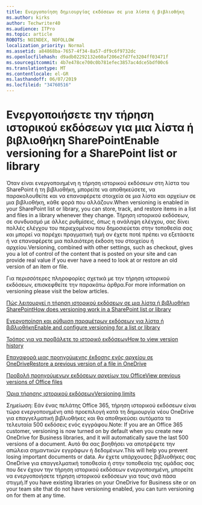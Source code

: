 ```yaml
---
title: Ενεργοποίηση δημιουργίας εκδόσεων σε μια λίστα ή βιβλιοθήκη
ms.author: kirks
author: Techwriter40
ms.audience: ITPro
ms.topic: article
ROBOTS: NOINDEX, NOFOLLOW
localization_priority: Normal
ms.assetid: a84868ba-7657-4f34-8a57-df9c6f9732dc
ms.openlocfilehash: d9adb02292132e60af206e2fd7fe3204ff03471f
ms.sourcegitcommit: 4b7e478ce700c0b781efec3857ac4dce5bdf00c6
ms.translationtype: MT
ms.contentlocale: el-GR
ms.lasthandoff: 06/07/2019
ms.locfileid: "34760516"
---
```

# <a name="enable-versioning-for-a-sharepoint-list-or-library"></a><span data-ttu-id="818cd-102">Ενεργοποιήσετε την τήρηση ιστορικού εκδόσεων για μια λίστα ή βιβλιοθήκη SharePoint</span><span class="sxs-lookup"><span data-stu-id="818cd-102">Enable versioning for a SharePoint list or library</span></span>


<span data-ttu-id="818cd-103">Όταν είναι ενεργοποιημένη η τήρηση ιστορικού εκδόσεων στη λίστα του SharePoint ή τη βιβλιοθήκη, μπορείτε να αποθηκεύσετε, να παρακολουθείτε και να επαναφέρετε στοιχεία σε μια λίστα και αρχείων σε μια βιβλιοθήκη, κάθε φορά που αλλάζουν.</span><span class="sxs-lookup"><span data-stu-id="818cd-103">When versioning is enabled in your SharePoint list or library, you can store, track, and restore items in a list and files in a library whenever they change.</span></span> <span data-ttu-id="818cd-104">Τήρηση ιστορικού εκδόσεων, σε συνδυασμό με άλλες ρυθμίσεις, όπως η ανάληψη ελέγχου, σας δίνει πολλές ελέγχου του περιεχομένου που δημοσιεύεται στην τοποθεσία σας και μπορεί να παρέχει πραγματική τιμή αν έχετε ποτέ πρέπει να εξετάσετε ή να επαναφέρετε μια παλαιότερη έκδοση του στοιχείου ή αρχείου.</span><span class="sxs-lookup"><span data-stu-id="818cd-104">Versioning, combined with other settings, such as checkout, gives you a lot of control of the content that is posted on your site and can provide real value if you ever have a need to look at or restore an old version of an item or file.</span></span>

<span data-ttu-id="818cd-105">Για περισσότερες πληροφορίες σχετικά με την τήρηση ιστορικού εκδόσεων, επισκεφθείτε την παρακάτω άρθρα.</span><span class="sxs-lookup"><span data-stu-id="818cd-105">For more information on versioning please visit the below articles.</span></span>

[<span data-ttu-id="818cd-106">Πώς λειτουργεί η τήρηση ιστορικού εκδόσεων σε μια λίστα ή βιβλιοθήκη SharePoint</span><span class="sxs-lookup"><span data-stu-id="818cd-106">How does versioning work in a SharePoint list or library</span></span>](https://support.office.com/article/how-does-versioning-work-in-a-sharepoint-list-or-library-0f6cd105-974f-44a4-aadb-43ac5bdfd247)

[<span data-ttu-id="818cd-107">Ενεργοποίηση και ρύθμιση παραμέτρων εκδόσεων για λίστα ή βιβλιοθήκη</span><span class="sxs-lookup"><span data-stu-id="818cd-107">Enable and configure versioning for a list or library</span></span>](https://support.office.com/article/enable-and-configure-versioning-for-a-list-or-library-1555d642-23ee-446a-990a-bcab618c7a37?ocmsassetID=HA102772148&amp;CTT=3&amp;CorrelationId=52441bb1-a619-4375-89d5-19d28769890f&amp;ui=en-US&amp;rs=en-US&amp;ad=US)

[<span data-ttu-id="818cd-108">Τρόπος για να προβάλετε το ιστορικό εκδόσεων</span><span class="sxs-lookup"><span data-stu-id="818cd-108">How to view version history</span></span>](https://support.office.com/article/View-the-version-history-of-an-item-or-file-in-a-list-or-library-53262060-5092-424D-A50B-C798B0EC32B1)

[<span data-ttu-id="818cd-109">Επαναφορά μιας προηγούμενης έκδοσης ενός αρχείου σε OneDrive</span><span class="sxs-lookup"><span data-stu-id="818cd-109">Restore a previous version of a file in OneDrive</span></span>](https://support.office.com/article/restore-a-previous-version-of-a-file-in-onedrive-159cad6d-d76e-4981-88ef-de6e96c93893?ui=en-US&amp;rs=en-US&amp;ad=US)

[<span data-ttu-id="818cd-110">Προβολή προηγούμενων εκδόσεων αρχείων του Office</span><span class="sxs-lookup"><span data-stu-id="818cd-110">View previous versions of Office files</span></span>](https://support.office.com/article/view-previous-versions-of-office-files-5c1e076f-a9c9-41b8-8ace-f77b9642e2c2)

[<span data-ttu-id="818cd-111">Όρια τήρησης ιστορικού εκδόσεων</span><span class="sxs-lookup"><span data-stu-id="818cd-111">Versioning limits</span></span>](https://docs.microsoft.com/office365/servicedescriptions/sharepoint-online-service-description/sharepoint-online-limits)

<span data-ttu-id="818cd-112">Σημείωση: Εάν ένας πελάτης Office 365, τήρηση ιστορικού εκδόσεων είναι τώρα ενεργοποιημένη από προεπιλογή κατά τη δημιουργία νέου OneDrive για επαγγελματική βιβλιοθήκες και θα αποθηκεύσει αυτόματα τα τελευταία 500 εκδόσεις ενός εγγράφου.</span><span class="sxs-lookup"><span data-stu-id="818cd-112">Note: If you are an Office 365 customer, versioning is now turned on by default when you create new OneDrive for Business libraries, and it will automatically save the last 500 versions of a document.</span></span> <span data-ttu-id="818cd-113">Αυτό θα σας βοηθήσει να αποτρέψετε την απώλεια σημαντικών εγγράφων ή δεδομένων.</span><span class="sxs-lookup"><span data-stu-id="818cd-113">This will help you prevent losing important documents or data.</span></span> <span data-ttu-id="818cd-114">Αν έχετε υπάρχουσες βιβλιοθήκες σας OneDrive για επαγγελματική τοποθεσία ή στην τοποθεσία της ομάδας σας που δεν έχουν την τήρηση ιστορικού εκδόσεων ενεργοποιημένη, μπορείτε να ενεργοποιήσετε τήρηση ιστορικού εκδόσεων για τους ανά πάσα στιγμή.</span><span class="sxs-lookup"><span data-stu-id="818cd-114">If you have existing libraries on your OneDrive for Business site or on your team site that do not have versioning enabled, you can turn versioning on for them at any time.</span></span>


